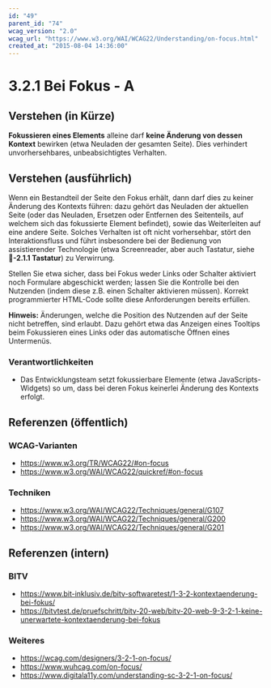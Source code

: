 ```yaml
---
id: "49"
parent_id: "74"
wcag_version: "2.0"
wcag_url: "https://www.w3.org/WAI/WCAG22/Understanding/on-focus.html"
created_at: "2015-08-04 14:36:00"
---
```


# 3.2.1 Bei Fokus - A

## Verstehen (in Kürze)

**Fokussieren eines Elements** alleine darf **keine Änderung von dessen Kontext** bewirken (etwa Neuladen der gesamten Seite). Dies verhindert unvorhersehbares, unbeabsichtigtes Verhalten.

## Verstehen (ausführlich)

Wenn ein Bestandteil der Seite den Fokus erhält, dann darf dies zu keiner Änderung des Kontexts führen: dazu gehört das Neuladen der aktuellen Seite (oder das Neuladen, Ersetzen oder Entfernen des Seitenteils, auf welchem sich das fokussierte Element befindet), sowie das Weiterleiten auf eine andere Seite. Solches Verhalten ist oft nicht vorhersehbar, stört den Interaktionsfluss und führt insbesondere bei der Bedienung von assistierender Technologie (etwa Screenreader, aber auch Tastatur, siehe **📜-2.1.1 Tastatur**) zu Verwirrung.

Stellen Sie etwa sicher, dass bei Fokus weder Links oder Schalter aktiviert noch Formulare abgeschickt werden; lassen Sie die Kontrolle bei den Nutzenden (indem diese z.B. einen Schalter aktivieren müssen). Korrekt programmierter HTML-Code sollte diese Anforderungen bereits erfüllen.

**Hinweis:** Änderungen, welche die Position des Nutzenden auf der Seite nicht betreffen, sind erlaubt. Dazu gehört etwa das Anzeigen eines Tooltips beim Fokussieren eines Links oder das automatische Öffnen eines Untermenüs.

### Verantwortlichkeiten

- Das Entwicklungsteam setzt fokussierbare Elemente (etwa JavaScripts-Widgets) so um, dass bei deren Fokus keinerlei Änderung des Kontexts erfolgt.

## Referenzen (öffentlich)

### WCAG-Varianten
- <https://www.w3.org/TR/WCAG22/#on-focus>
- <https://www.w3.org/WAI/WCAG22/quickref/#on-focus>

### Techniken
- <https://www.w3.org/WAI/WCAG22/Techniques/general/G107>
- <https://www.w3.org/WAI/WCAG22/Techniques/general/G200>
- <https://www.w3.org/WAI/WCAG22/Techniques/general/G201>

## Referenzen (intern)

### BITV
- <https://www.bit-inklusiv.de/bitv-softwaretest/1-3-2-kontextaenderung-bei-fokus/>
- <https://bitvtest.de/pruefschritt/bitv-20-web/bitv-20-web-9-3-2-1-keine-unerwartete-kontextaenderung-bei-fokus>

### Weiteres
- <https://wcag.com/designers/3-2-1-on-focus/>
- <https://www.wuhcag.com/on-focus/>
- <https://www.digitala11y.com/understanding-sc-3-2-1-on-focus/>